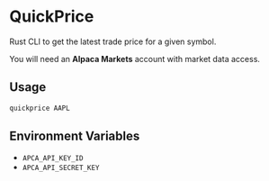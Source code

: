 # QuickPrice

Rust CLI to get the latest trade price for a given symbol.

You will need an **Alpaca Markets** account with market data access.

## Usage

```bash
quickprice AAPL
```

## Environment Variables

- `APCA_API_KEY_ID`
- `APCA_API_SECRET_KEY`